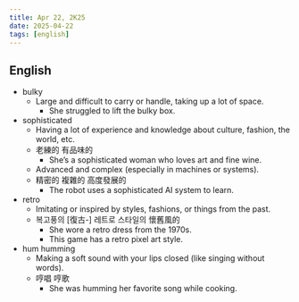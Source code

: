 ```yaml
---
title: Apr 22, 2K25
date: 2025-04-22
tags: [english]
---
```


## English

- bulky
  - Large and difficult to carry or handle, taking up a lot of space.
    - She struggled to lift the bulky box.
- sophisticated
  - Having a lot of experience and knowledge about culture, fashion, the world, etc.
  - 老練的 有品味的
    - She’s a sophisticated woman who loves art and fine wine.
  - Advanced and complex (especially in machines or systems).
  - 精密的 複雜的 高度發展的
    - The robot uses a sophisticated AI system to learn.
- retro
  - Imitating or inspired by styles, fashions, or things from the past.
  - 복고풍의 [復古-] 레트로 스타일의 懷舊風的
    - She wore a retro dress from the 1970s.
    - This game has a retro pixel art style.
- hum humming
  - Making a soft sound with your lips closed (like singing without words).
  - 哼唱 哼歌
    - She was humming her favorite song while cooking.